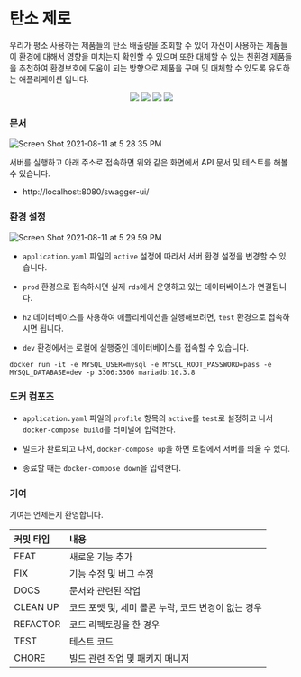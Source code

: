 # 탄소 제로

우리가 평소 사용하는 제품들의 탄소 배출량을 조회할 수 있어 자신이 사용하는 제품들이 환경에 대해서 영향을 미치는지 확인할 수 있으며
또한 대체할 수 있는 친환경 제품들을 추천하여 환경보호에 도움이 되는 방향으로 제품을 구매 및 대체할 수 있도록 유도하는 애플리케이션 입니다.

<p align='center'>
    <img src="https://img.shields.io/badge/spring boot-v2.3.5-green?logo=SpringBoot"/>
    <img src="https://img.shields.io/badge/java-v11-ab?logo=Java"/>
    <img src="https://img.shields.io/badge/MariaDB-v10.6.4-ff69b4?logo=MariaDB"/>
    <img src="https://img.shields.io/badge/github actions-v1-abcdef?logo=GitHub Actions"/>
</p>

### 문서

![Screen Shot 2021-08-11 at 5 28 35 PM](https://user-images.githubusercontent.com/14002238/128996327-fcb5e218-ada7-4de5-b25f-d1907a0787c1.png)

서버를 실행하고 아래 주소로 접속하면 위와 같은 화면에서 API 문서 및 테스트를 해볼 수 있습니다.

- http://localhost:8080/swagger-ui/

### 환경 설정

![Screen Shot 2021-08-11 at 5 29 59 PM](https://user-images.githubusercontent.com/14002238/128996500-100028c9-42a3-4714-a866-545f2c466a4f.png)

- `application.yaml` 파일의 `active` 설정에 따라서 서버 환경 설정을 변경할 수 있습니다.

- `prod` 환경으로 접속하시면 실제 `rds`에서 운영하고 있는 데이터베이스가 연결됩니다.

- `h2` 데이터베이스를 사용하여 애플리케이션을 실행해보려면, `test` 환경으로 접속하시면 됩니다.

- `dev` 환경에서는 로컬에 실행중인 데이터베이스를 접속할 수 있습니다.

```
docker run -it -e MYSQL_USER=mysql -e MYSQL_ROOT_PASSWORD=pass -e MYSQL_DATABASE=dev -p 3306:3306 mariadb:10.3.8
```

### 도커 컴포즈

- `application.yaml` 파일의 `profile` 항목의 `active`를 `test`로 설정하고 나서 `docker-compose build`를 터미널에 입력한다.

- 빌드가 완료되고 나서, `docker-compose up`을 하면 로컬에서 서버를 띄울 수 있다.

- 종료할 때는 `docker-compose down`을 입력한다.

### 기여

기여는 언제든지 환영합니다.

| 커밋 타입 | 내용 |
|:--------|:-----|
|    FEAT     |  새로운 기능 추가    |
|     FIX    |   기능 수정 및 버그 수정   |
|     DOCS    |   문서와 관련된 작업   |
|    CLEAN UP |   코드 포맷 및, 세미 콜론 누락, 코드 변경이 없는 경우   |
|     REFACTOR    |   코드 리펙토링을 한 경우   |
|     TEST    |   테스트 코드   |
|     CHORE    |   빌드 관련 작업 및 패키지 매니저   |
